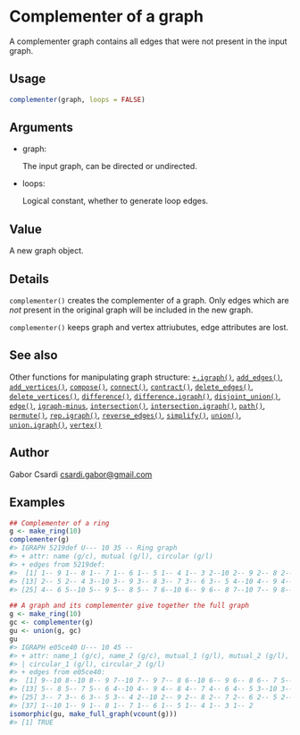 # Complementer of a graph

A complementer graph contains all edges that were not present in the
input graph.

## Usage

``` r
complementer(graph, loops = FALSE)
```

## Arguments

- graph:

  The input graph, can be directed or undirected.

- loops:

  Logical constant, whether to generate loop edges.

## Value

A new graph object.

## Details

`complementer()` creates the complementer of a graph. Only edges which
are *not* present in the original graph will be included in the new
graph.

`complementer()` keeps graph and vertex attriubutes, edge attributes are
lost.

## See also

Other functions for manipulating graph structure:
[`+.igraph()`](https://r.igraph.org/reference/plus-.igraph.md),
[`add_edges()`](https://r.igraph.org/reference/add_edges.md),
[`add_vertices()`](https://r.igraph.org/reference/add_vertices.md),
[`compose()`](https://r.igraph.org/reference/compose.md),
[`connect()`](https://r.igraph.org/reference/ego.md),
[`contract()`](https://r.igraph.org/reference/contract.md),
[`delete_edges()`](https://r.igraph.org/reference/delete_edges.md),
[`delete_vertices()`](https://r.igraph.org/reference/delete_vertices.md),
[`difference()`](https://r.igraph.org/reference/difference.md),
[`difference.igraph()`](https://r.igraph.org/reference/difference.igraph.md),
[`disjoint_union()`](https://r.igraph.org/reference/disjoint_union.md),
[`edge()`](https://r.igraph.org/reference/edge.md),
[`igraph-minus`](https://r.igraph.org/reference/igraph-minus.md),
[`intersection()`](https://r.igraph.org/reference/intersection.md),
[`intersection.igraph()`](https://r.igraph.org/reference/intersection.igraph.md),
[`path()`](https://r.igraph.org/reference/path.md),
[`permute()`](https://r.igraph.org/reference/permute.md),
[`rep.igraph()`](https://r.igraph.org/reference/rep.igraph.md),
[`reverse_edges()`](https://r.igraph.org/reference/reverse_edges.md),
[`simplify()`](https://r.igraph.org/reference/simplify.md),
[`union()`](https://r.igraph.org/reference/union.md),
[`union.igraph()`](https://r.igraph.org/reference/union.igraph.md),
[`vertex()`](https://r.igraph.org/reference/vertex.md)

## Author

Gabor Csardi <csardi.gabor@gmail.com>

## Examples

``` r
## Complementer of a ring
g <- make_ring(10)
complementer(g)
#> IGRAPH 5219def U--- 10 35 -- Ring graph
#> + attr: name (g/c), mutual (g/l), circular (g/l)
#> + edges from 5219def:
#>  [1] 1-- 9 1-- 8 1-- 7 1-- 6 1-- 5 1-- 4 1-- 3 2--10 2-- 9 2-- 8 2-- 7 2-- 6
#> [13] 2-- 5 2-- 4 3--10 3-- 9 3-- 8 3-- 7 3-- 6 3-- 5 4--10 4-- 9 4-- 8 4-- 7
#> [25] 4-- 6 5--10 5-- 9 5-- 8 5-- 7 6--10 6-- 9 6-- 8 7--10 7-- 9 8--10

## A graph and its complementer give together the full graph
g <- make_ring(10)
gc <- complementer(g)
gu <- union(g, gc)
gu
#> IGRAPH e05ce40 U--- 10 45 -- 
#> + attr: name_1 (g/c), name_2 (g/c), mutual_1 (g/l), mutual_2 (g/l),
#> | circular_1 (g/l), circular_2 (g/l)
#> + edges from e05ce40:
#>  [1] 9--10 8--10 8-- 9 7--10 7-- 9 7-- 8 6--10 6-- 9 6-- 8 6-- 7 5--10 5-- 9
#> [13] 5-- 8 5-- 7 5-- 6 4--10 4-- 9 4-- 8 4-- 7 4-- 6 4-- 5 3--10 3-- 9 3-- 8
#> [25] 3-- 7 3-- 6 3-- 5 3-- 4 2--10 2-- 9 2-- 8 2-- 7 2-- 6 2-- 5 2-- 4 2-- 3
#> [37] 1--10 1-- 9 1-- 8 1-- 7 1-- 6 1-- 5 1-- 4 1-- 3 1-- 2
isomorphic(gu, make_full_graph(vcount(g)))
#> [1] TRUE
```
